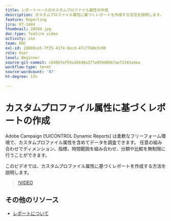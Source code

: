```yaml
---
title: レポートベースのカスタムプロファイル属性の作成
description: カスタムプロファイル属性に基づくレポートを作成する方法を説明します。
feature: Reporting
jira: KT-1444
thumbnail: 28204.jpg
doc-type: feature video
activity: use
team: DOC
exl-id: 28889ce5-7f25-41f4-8ecd-47c77b0e3c00
role: User
level: Beginner
source-git-commit: c84867ef59a10448a377a959d0b67ae71343a4aa
workflow-type: tm+mt
source-wordcount: '87'
ht-degree: 13%

---
```


# カスタムプロファイル属性に基づくレポートの作成

Adobe Campaign [!UICONTROL Dynamic Reports] は柔軟なフリーフォーム環境で、カスタムプロファイル属性を含めてデータを調査できます。 任意の組み合わせでディメンション、指標、時間範囲を組み合わせ、分類や比較を無制限に行うことができます。

このビデオでは、カスタムプロファイル属性に基づくレポートを作成する方法を説明します。

>[!VIDEO](https://video.tv.adobe.com/v/28204?quality=12&learn=on)

## その他のリソース

* [レポートについて](https://experienceleague.adobe.com/docs/campaign-standard/using/reporting/about-reporting/about-dynamic-reports.html?lang=en)
